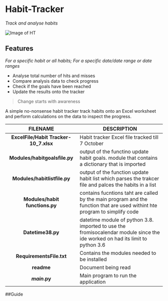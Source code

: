 # **Habit-Tracker**
_Track and analyse habits_

![Image of HT](https://media.giphy.com/media/Zr9FfobRExF6FuRsJr/giphy.gif)


## Features
 _For a specific habit or all habits; For a specific date/date range or date ranges_
  * Analyse total number of hits and misses
  * Compare analysis data to check progress
  * Check if the goals have been reached 
  * Update the results onto the tracker
  
> Change starts with awareness
  
   A simple no-nonsense habit tracker track habits onto an Excel worksheet and perform calculations on the data to inspect the progress.

 FILENAME | DESCRIPTION 
  :---:|--- 
 __ExcelFile/Habit Tracker-10_7.xlsx__ | Habit tracker Excel file tracked till 7 October
 __Modules/habitgoalsfile.py__ | output of the functino update habit goals. module that contains a dictionary that is imported 
 __Modules/habitlistfile.py__ | output of the function update habit list which parses the trakcer file and palces the habits in a list
 __Modules/habit functions.py__ | contains fucntions taht are called by the main program and the function that are used withint hte program to simplify code
 __Datetime38.py__ | datetime module of python 3.8. imported to use the fromisocalendar module since the ide worked on had its limit to python 3.6
 __RequirementsFile.txt__ | Contains the modules needed to be installed
 __readme__ | Document being read
 ___main_.py__ | Main program to run the application 

##Guide
